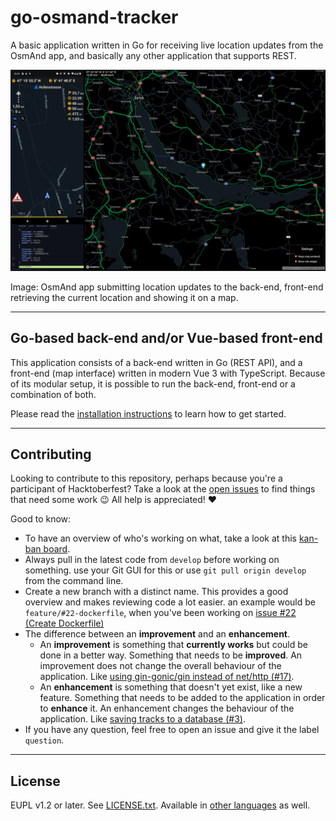 # go-osmand-tracker

A basic application written in Go for receiving live location updates from the OsmAnd app, and basically any other application that supports REST.

![OsmAnd with activated live tracking and the corresponding console output from go-osmand-tracker](./docs/tracking-example.png)

Image: OsmAnd app submitting location updates to the back-end, front-end retrieving the current location and showing it on a map.

---

## Go-based back-end and/or Vue-based front-end

This application consists of a back-end written in Go (REST API), and a front-end (map interface) written in modern Vue 3 with TypeScript. Because of its modular setup, it is possible to run the back-end, front-end or a combination of both.

Please read the [installation instructions](./docs/Installation) to learn how to get started.

---

## Contributing

Looking to contribute to this repository, perhaps because you're a participant of Hacktoberfest? Take a look at the [open issues][] to find things that need some work :wink: All help is appreciated! :heart:

Good to know:

- To have an overview of who's working on what, take a look at this [kan-ban board][].
- Always pull in the latest code from `develop` before working on something.
  use your Git GUI for this or use `git pull origin develop` from the command line.
- Create a new branch with a distinct name. This provides a good overview and makes reviewing code a lot easier.
  an example would be `feature/#22-dockerfile`, when you've been working on [issue #22 (Create Dockerfile)](https://github.com/ricardobalk/go-osmand-tracker/issues/22)
- The difference between an **improvement** and an **enhancement**.
  - An **improvement** is something that **currently works** but could be done in a better way. Something that needs to be **improved**. An improvement does not change the overall behaviour of the application. Like [using gin-gonic/gin instead of net/http (#17)](https://github.com/ricardobalk/go-osmand-tracker/pull/17).
  - An **enhancement** is something that doesn't yet exist, like a new feature. Something that needs to be added to the application in order to **enhance** it. An enhancement changes the behaviour of the application. Like [saving tracks to a database (#3)](https://github.com/ricardobalk/go-osmand-tracker/issues/3).
- If you have any question, feel free to open an issue and give it the label `question`.

---

## License

EUPL v1.2 or later. See [LICENSE.txt](LICENSE.txt). Available in [other languages](./EUPL) as well.

[open issues]: https://github.com/ricardobalk/go-osmand-tracker/issues "Open issues of go-osmand-tracker"
[kan-ban board]: https://github.com/ricardobalk/go-osmand-tracker/projects/1 "Who's working on what?"
